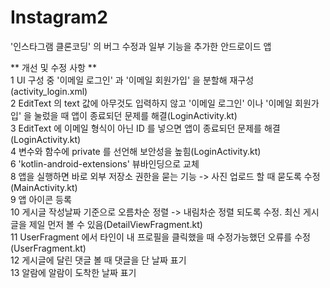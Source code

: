 # Instagram2

'인스타그램 클론코딩' 의 버그 수정과 일부 기능을 추가한 안드로이드 앱

** 개선 및 수정 사항 **<br/>
1 UI 구성 중 '이메일 로그인' 과 '이메일 회원가입' 을 분할해 재구성(activity_login.xml)<br/>
2 EditText 의 text 값에 아무것도 입력하지 않고 '이메일 로그인' 이나 '이메일 회원가입' 을 눌렀을 때 앱이 종료되던 문제를 해결(LoginActivity.kt)<br/>
3 EditText 에 이메일 형식이 아닌 ID 를 넣으면 앱이 종료되던 문제를 해결(LoginActivity.kt)<br/>
4 변수와 함수에 private 를 선언해 보안성을 높힘(LoginActivity.kt)<br/>
6 'kotlin-android-extensions' 뷰바인딩으로 교체<br/>
8 앱을 실행하면 바로 외부 저장소 권한을 묻는 기능 -> 사진 업로드 할 때 묻도록 수정(MainActivity.kt)<br/>
9 앱 아이콘 등록<br/>
10 게시글 작성날짜 기준으로 오름차순 정렬 -> 내림차순 정렬 되도록 수정. 최신 게시글을 제일 먼저 볼 수 있음(DetailViewFragment.kt)<br/>
11 UserFragment 에서 타인이 내 프로필을 클릭했을 때 수정가능했던 오류를 수정(UserFragment.kt)<br/>
12 게시글에 달린 댓글 볼 때 댓글을 단 날짜 표기<br/>
13 알람에 알람이 도착한 날짜 표기<br/>
